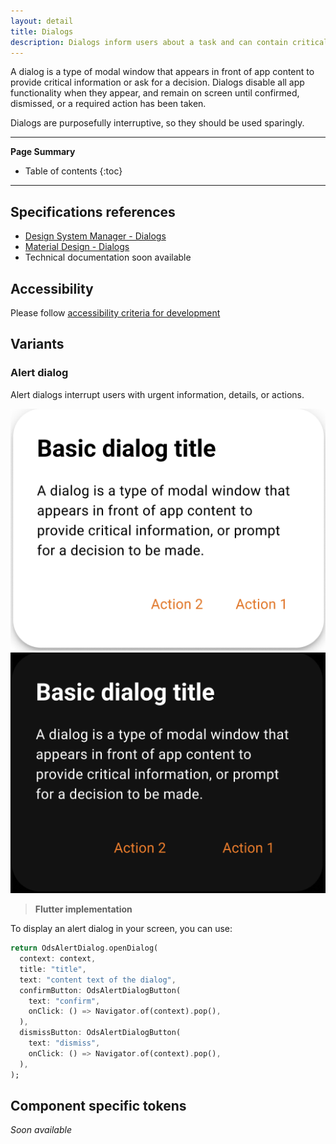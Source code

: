 ```yaml
---
layout: detail
title: Dialogs
description: Dialogs inform users about a task and can contain critical information, require decisions, or involve multiple tasks.
---
```


A dialog is a type of modal window that appears in front of app content to
provide critical information or ask for a decision. Dialogs disable all app
functionality when they appear, and remain on screen until confirmed, dismissed,
or a required action has been taken.

Dialogs are purposefully interruptive, so they should be used sparingly.

---

**Page Summary**

* Table of contents
{:toc}

---

## Specifications references

- [Design System Manager - Dialogs](https://system.design.orange.com/0c1af118d/p/78dd2a-dialogs/b/054ce9)
- [Material Design - Dialogs](https://m3.material.io/components/dialogs/overview)
- Technical documentation soon available

## Accessibility

Please follow [accessibility criteria for development](https://m3.material.io/components/dialogs/accessibility)

## Variants

### Alert dialog

Alert dialogs interrupt users with urgent information, details, or actions.

![Alert dialog light](images/dialog_alert_light.png)  ![Alert dialog dark](images/dialog_alert_dark.png)

> **Flutter implementation**

To display an alert dialog in your screen, you can use:

```dart
return OdsAlertDialog.openDialog(
  context: context,
  title: "title",
  text: "content text of the dialog",
  confirmButton: OdsAlertDialogButton(
    text: "confirm",
    onClick: () => Navigator.of(context).pop(),
  ),
  dismissButton: OdsAlertDialogButton(
    text: "dismiss",
    onClick: () => Navigator.of(context).pop(),
  ),
);
```

## Component specific tokens

_Soon available_
